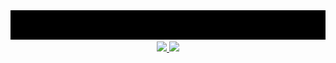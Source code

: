 <div align="center">
  <img src="https://github.com/enzozsantana/enzozsantana/blob/main/assets/gif-boas-vindas.gif?raw=true">
</div>

<div align="center">
  <a href="https://github.com/enzozsantana">
  <img height="180em" src="https://github-readme-stats.vercel.app/api?username=enzozsantana&show_icons=true&theme=dark&include_all_commits=true&count_private=true"/>
  <img height="180em" src="https://github-readme-stats.vercel.app/api/top-langs/?username=enzozsantana&layout=compact&langs_count=7&theme=dark"/>
</div>
